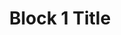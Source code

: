 ---
title: "Block 1 Title"
text: "Itálie není jen zemí umění, vína a moře. Je to také stát s hluboce zakořeněnou tradicí vlastnictví a podnikání. V posledních letech si udržuje stabilní zájem investorů díky své jedinečné kombinaci životního stylu, ekonomické rovnováhy a rozmanitosti regionů."
text2: "Zájem o nemovitosti v Itálii roste nejen mezi Evropany, ale i ze zámoří. Důvěra v právní systém, transparentnost koupě a rostoucí podpora zahraničních investorů činí tuto zemi bezpečným přístavem pro uložení kapitálu."
---